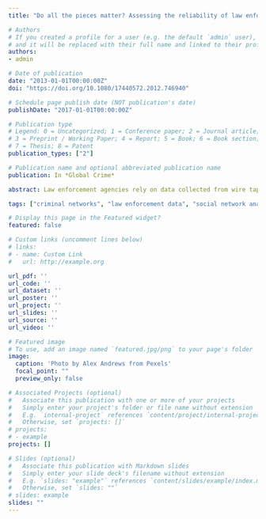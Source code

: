 ```yaml
---
title: "Do all the pieces matter? Assessing the reliability of law enforcement data sources for the network analysis of wire taps"

# Authors
# If you created a profile for a user (e.g. the default `admin` user), write the username (folder name) here 
# and it will be replaced with their full name and linked to their profile
authors:
- admin

# Date of publication
date: "2013-01-01T00:00:00Z"
doi: "https://doi.org/10.1080/17440572.2012.746940"

# Schedule page publish date (NOT publication's date)
publishDate: "2017-01-01T00:00:00Z"

# Publication type
# Legend: 0 = Uncategorized; 1 = Conference paper; 2 = Journal article;
# 3 = Preprint / Working Paper; 4 = Report; 5 = Book; 6 = Book section;
# 7 = Thesis; 8 = Patent
publication_types: ["2"]

# Publication name and optional abbreviated publication name
publication: In *Global Crime*

abstract: Law enforcement agencies rely on data collected from wire taps to construct the organisational chart of criminal enterprises. Recently, a number of academics have also begun to utilise social network analysis to describe relations among criminals and understand the internal organisation of criminal groups. However, before drawing conclusions about the structure or the organisation of criminal groups, it is important to understand the limitations that selective samples such as wire taps may have on network analysis measures. Electronic surveillance data can be found in different kinds of court records and the selection of the data source is likely to influence the amount of missing information and, consequently, the results. This article discusses the impact that the selection of a specific data source for the social network analysis of criminal groups may have on centrality measures usually adopted in organised crime research to identify key players.

tags: ["criminal networks", "law enforcement data", "social network analysis", "sampling", "centrality"]

# Display this page in the Featured widget?
featured: false

# Custom links (uncomment lines below)
# links:
# - name: Custom Link
#   url: http://example.org

url_pdf: ''
url_code: ''
url_dataset: ''
url_poster: ''
url_project: ''
url_slides: ''
url_source: ''
url_video: ''

# Featured image
# To use, add an image named `featured.jpg/png` to your page's folder 
image:
  caption: 'Photo by Alex Andrews from Pexels'
  focal_point: ""
  preview_only: false

# Associated Projects (optional)
#   Associate this publication with one or more of your projects
#   Simply enter your project's folder or file name without extension
#   E.g. `internal-project` references `content/project/internal-project/index.md`
#   Otherwise, set `projects: []`
# projects:
# - example
projects: []

# Slides (optional)
#   Associate this publication with Markdown slides
#   Simply enter your slide deck's filename without extension
#   E.g. `slides: "example"` references `content/slides/example/index.md`
#   Otherwise, set `slides: ""`
# slides: example
slides: ""
---
```


